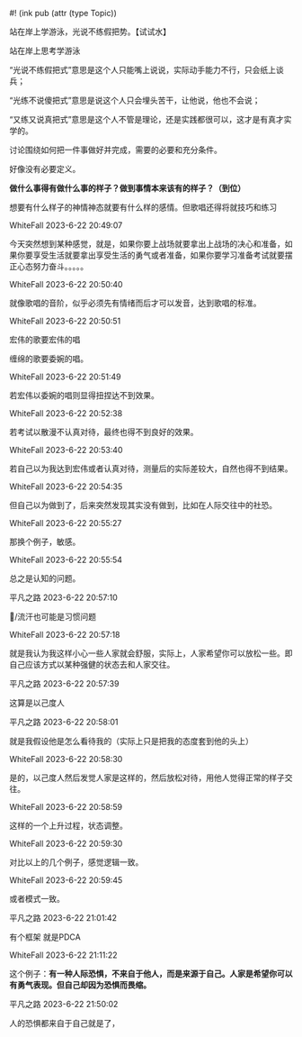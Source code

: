 #! (ink pub (attr (type Topic))

站在岸上学游泳，光说不练假把势。【试试水】

站在岸上思考学游泳

“光说不练假把式”意思是这个人只能嘴上说说，实际动手能力不行，只会纸上谈兵；

“光练不说傻把式”意思是说这个人只会埋头苦干，让他说，他也不会说；  

“又练又说真把式”意思是这个人不管是理论，还是实践都很可以，这才是有真才实学的。


讨论围绕如何把一件事做好并完成，需要的必要和充分条件。

好像没有必要定义。

**做什么事得有做什么事的样子？做到事情本来该有的样子？（到位）**

想要有什么样子的神情神态就要有什么样的感情。但歌唱还得将就技巧和练习

WhiteFall 2023-6-22 20:49:07

今天突然想到某种感觉，就是，如果你要上战场就要拿出上战场的决心和准备，如果你要享受生活就要拿出享受生活的勇气或者准备，如果你要学习准备考试就要摆正心态努力奋斗。。。。。

WhiteFall 2023-6-22 20:50:40

就像歌唱的音阶，似乎必须先有情绪而后才可以发音，达到歌唱的标准。

WhiteFall 2023-6-22 20:50:51

宏伟的歌要宏伟的唱

缠绵的歌要委婉的唱。

WhiteFall 2023-6-22 20:51:49

若宏伟以委婉的唱则显得扭捏达不到效果。

WhiteFall 2023-6-22 20:52:38

若考试以散漫不认真对待，最终也得不到良好的效果。

WhiteFall 2023-6-22 20:53:40

若自己以为我达到宏伟或者认真对待，测量后的实际差较大，自然也得不到结果。

WhiteFall 2023-6-22 20:54:35

但自己以为做到了，后来突然发现其实没有做到，比如在人际交往中的社恐。

WhiteFall 2023-6-22 20:55:27

那换个例子，敏感。

WhiteFall 2023-6-22 20:55:54

总之是认知的问题。

平凡之路 2023-6-22 20:57:10

/流汗也可能是习惯问题

WhiteFall 2023-6-22 20:57:18

就是我认为我这样小心一些人家就会舒服，实际上，人家希望你可以放松一些。即自己应该方式以某种强健的状态去和人家交往。

平凡之路 2023-6-22 20:57:39

这算是以己度人

平凡之路 2023-6-22 20:58:01

就是我假设他是怎么看待我的（实际上只是把我的态度套到他的头上）

WhiteFall 2023-6-22 20:58:30

是的，以己度人然后发觉人家是这样的，然后放松对待，用他人觉得正常的样子交往。

WhiteFall 2023-6-22 20:58:59

这样的一个上升过程，状态调整。

WhiteFall 2023-6-22 20:59:30

对比以上的几个例子，感觉逻辑一致。

WhiteFall 2023-6-22 20:59:45

或者模式一致。

平凡之路 2023-6-22 21:01:42

有个框架 就是PDCA

WhiteFall 2023-6-22 21:11:22

这个例子：**有一种人际恐惧，不来自于他人，而是来源于自己。人家是希望你可以有勇气表现。但自己却因为恐惧而畏缩。**

平凡之路 2023-6-22 21:50:02

人的恐惧都来自于自己就是了，
